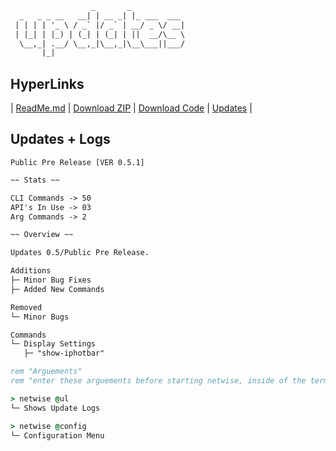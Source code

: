 ```txt           
                  _       _            
  _   _ _ __   __| | __ _| |_ ___  ___ 
 | | | | '_ \ / _` |/ _` | __/ _ \/ __|
 | |_| | |_) | (_| | (_| | ||  __/\__ \
  \__,_| .__/ \__,_|\__,_|\__\___||___/
       |_|                             
```
## HyperLinks
| [ReadMe.md](https://github.com/sjapanwala/netwise/blob/main/README.md ) | [Download ZIP](https://github.com/sjapanwala/netwise/archive/refs/heads/main.zip) | [Download Code](https://github.com/sjapanwala/netwise/blob/main/netwise.cmd) | [Updates](https://github.com/sjapanwala/netwise/blob/main/updates.md) |

## Updates + Logs
```Public Pre Release [VER 0.5.1]```
```txt
~~ Stats ~~

CLI Commands -> 50
API's In Use -> 03
Arg Commands -> 2
```
```txt
~~ Overview ~~

Updates 0.5/Public Pre Release.

Additions
├─ Minor Bug Fixes
├─ Added New Commands

Removed
└─ Minor Bugs

Commands
└─ Display Settings
   ├─ "show-iphotbar"
```
```cmd
rem "Arguements"
rem "enter these arguements before starting netwise, inside of the terminal"

> netwise @ul
└─ Shows Update Logs

> netwise @config
└─ Configuration Menu
```

